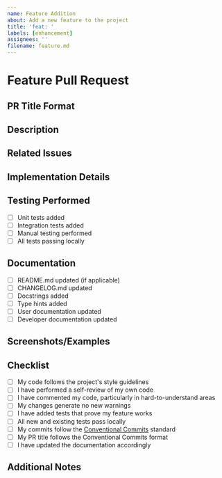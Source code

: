 ```yaml
---
name: Feature Addition
about: Add a new feature to the project
title: 'feat: '
labels: [enhancement]
assignees: ''
filename: feature.md
---
```


# Feature Pull Request

## PR Title Format

<!--
IMPORTANT: Your PR title should follow the Conventional Commit format:
feat(<optional scope>): <description>

Examples:
- feat(cli): add new validation command
- feat(core): implement incremental conversion
- feat: add support for environment variables
-->

## Description

<!-- Provide a clear and concise description of the new feature -->

<!-- Explain the problem this feature solves -->

## Related Issues

<!-- Link to any related issues this PR addresses -->

<!-- Example: Closes #123 -->

## Implementation Details

<!-- Provide a brief overview of how you implemented the feature -->

<!-- Highlight any important design decisions you made -->

## Testing Performed

<!-- Describe the tests you ran to verify your changes -->

<!-- Include relevant details for your test configuration -->

- [ ] Unit tests added
- [ ] Integration tests added
- [ ] Manual testing performed
- [ ] All tests passing locally

## Documentation

<!-- Put an x in the boxes that apply -->

- [ ] README.md updated (if applicable)
- [ ] CHANGELOG.md updated
- [ ] Docstrings added
- [ ] Type hints added
- [ ] User documentation updated
- [ ] Developer documentation updated

## Screenshots/Examples

<!-- If applicable, add screenshots or code examples to demonstrate the feature -->

## Checklist

<!-- Put an x in the boxes that apply -->

- [ ] My code follows the project's style guidelines
- [ ] I have performed a self-review of my own code
- [ ] I have commented my code, particularly in hard-to-understand areas
- [ ] My changes generate no new warnings
- [ ] I have added tests that prove my feature works
- [ ] All new and existing tests pass locally
- [ ] My commits follow the [Conventional Commits](https://www.conventionalcommits.org/) standard
- [ ] My PR title follows the Conventional Commits format
- [ ] I have updated the documentation accordingly

## Additional Notes

<!-- Add any other context about the feature here -->
